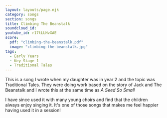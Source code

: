 ```yaml
---
layout: layouts/page.njk
category: songs
section: songs
title: Climbing The Beanstalk
soundcloud_id:
youtube_id: r17tLLHvXAE
score:
  pdf: "climbing-the-beanstalk.pdf"
  image: "climbing-the-beanstalk.jpg"
tags:
  - Early Years
  - Key Stage 1
  - Traditional Tales
---
```


This is a song I wrote when my daughter was in year 2 and the topic was Traditional Tales. They were doing work based on the story of Jack and The Beanstalk and I wrote this at the same time as *A Seed So Small* 

I have since used it with many young choirs and find that the children always enjoy singing it. It's one of those songs that makes me feel happier having used it in a session!